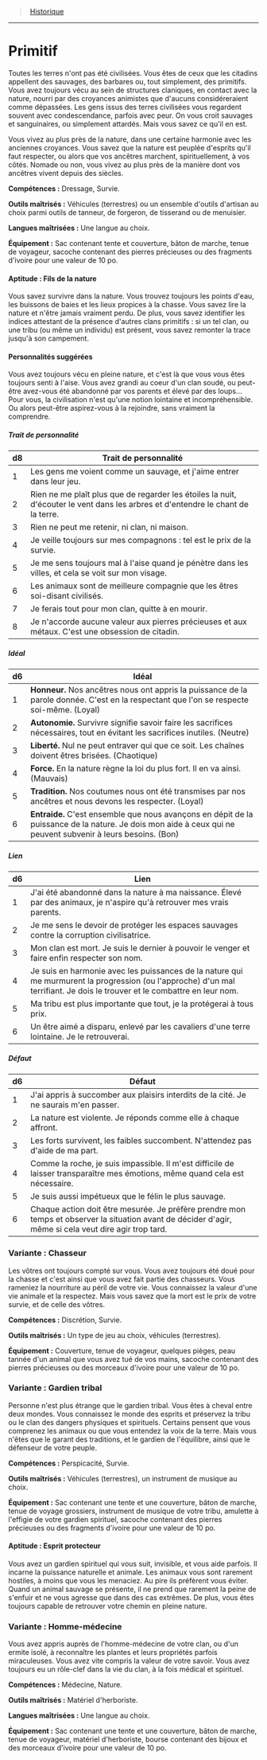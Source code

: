 
<!--BackgroundItem-->

> <!--ParentNameLink-->[Historique](backgrounds_hd.md)<!--/ParentNameLink-->

---

# <!--Name-->Primitif<!--/Name-->

<!--Description-->

Toutes les terres n'ont pas été civilisées. Vous êtes de ceux que les citadins appellent des sauvages, des barbares ou, tout simplement, des primitifs. Vous avez toujours vécu au sein de structures claniques, en contact avec la nature, nourri par des croyances animistes que d'aucuns considéreraient comme dépassées. Les gens issus des terres civilisées vous regardent souvent avec condescendance, parfois avec peur. On vous croit sauvages et sanguinaires, ou simplement attardés. Mais vous savez ce qu'il en est.

Vous vivez au plus près de la nature, dans une certaine harmonie avec les anciennes croyances. Vous savez que la nature est peuplée d'esprits qu'il faut respecter, ou alors que vos ancêtres marchent, spirituellement, à vos côtés. Nomade ou non, vous vivez au plus près de la manière dont vos ancêtres vivent depuis des siècles.

<!--/Description-->

**Compétences :** <!--Abilities-->Dressage, Survie.<!--/Abilities-->

**Outils maîtrisés :** <!--MasteredTools-->Véhicules (terrestres) ou un ensemble d'outils d'artisan au choix parmi outils de tanneur, de forgeron, de tisserand ou de menuisier.<!--/MasteredTools-->

**Langues maîtrisées :** <!--MasteredLanguages-->Une langue au choix.<!--/MasteredLanguages-->

**Équipement :** <!--Equipment-->Sac contenant tente et couverture, bâton de marche, tenue de voyageur, sacoche contenant des pierres précieuses ou des fragments d'ivoire pour une valeur de 10 po.<!--/Equipment-->

<!--SkillItem-->

#### <!--Name-->Aptitude : Fils de la nature<!--/Name-->

<!--Description-->

Vous savez survivre dans la nature. Vous trouvez toujours les points d'eau, les buissons de baies et les lieux propices à la chasse. Vous savez lire la nature et n'être jamais vraiment perdu. De plus, vous savez identifier les indices attestant de la présence d'autres clans primitifs : si un tel clan, ou une tribu (ou même un individu) est présent, vous savez remonter la trace jusqu'à son campement.

<!--/Description-->

<!--/SkillItem-->

<!--Items-->

#### <!--Name-->Personnalités suggérées<!--/Name-->

<!--Description-->

Vous avez toujours vécu en pleine nature, et c'est là que vous vous êtes toujours senti à l'aise. Vous avez grandi au coeur d'un clan soudé, ou peut-être avez-vous été abandonné par vos parents et élevé par des loups… Pour vous, la civilisation n'est qu'une notion lointaine et incompréhensible. Ou alors peut-être aspirez-vous à la rejoindre, sans vraiment la comprendre.

<!--/Description-->

<!--PersonalityTraitItem-->

##### <!--Name-->Trait de personnalité<!--/Name-->

<!--Table-->

|d8|Trait de personnalité|
|---|---|
|1|Les gens me voient comme un sauvage, et <!--br-->j'aime entrer dans leur jeu.|
|2|Rien ne me plaît plus que de regarder les étoiles <!--br-->la nuit, d'écouter le vent dans les arbres et <!--br-->d'entendre le chant de la terre.|
|3|Rien ne peut me retenir, ni clan, ni maison.|
|4|Je veille toujours sur mes compagnons : tel est <!--br-->le prix de la survie.|
|5|Je me sens toujours mal à l'aise quand je <!--br-->pénètre dans les villes, et cela se voit sur mon <!--br-->visage.|
|6|Les animaux sont de meilleure compagnie que <!--br-->les êtres soi-disant civilisés.|
|7|Je ferais tout pour mon clan, quitte à en mourir.|
|8|Je n'accorde aucune valeur aux pierres <!--br-->précieuses et aux métaux. C'est une obsession <!--br-->de citadin.|

<!--/Table-->

<!--/PersonalityTraitItem-->

<!--PersonalityIdealItem-->

##### <!--Name-->Idéal<!--/Name-->

<!--Table-->

|d6|Idéal|
|---|---|
|1|**Honneur.** Nos ancêtres nous ont appris la <!--br-->puissance de la parole donnée. C'est en la <!--br-->respectant que l'on se respecte soi-même. <!--br-->(Loyal)|
|2|**Autonomie.** Survivre signifie savoir faire <!--br-->les sacrifices nécessaires, tout en évitant les <!--br-->sacrifices inutiles. (Neutre)|
|3|**Liberté.** Nul ne peut entraver qui que ce soit. <!--br-->Les chaînes doivent êtres brisées. (Chaotique)|
|4|**Force.** En la nature règne la loi du plus fort. Il <!--br-->en va ainsi. (Mauvais)|
|5|**Tradition.** Nos coutumes nous ont été <!--br-->transmises par nos ancêtres et nous devons les <!--br-->respecter. (Loyal)|
|6|**Entraide.** C'est ensemble que nous avançons <!--br-->en dépit de la puissance de la nature. Je dois <!--br-->mon aide à ceux qui ne peuvent subvenir à <!--br-->leurs besoins. (Bon)|

<!--/Table-->

<!--/PersonalityIdealItem-->

<!--PersonalityLinkItem-->

##### <!--Name-->Lien<!--/Name-->

<!--Table-->

|d6|Lien|
|---|---|
|1|J'ai été abandonné dans la nature à ma <!--br-->naissance. Élevé par des animaux, je n'aspire <!--br-->qu'à retrouver mes vrais parents.|
|2|Je me sens le devoir de protéger les espaces <!--br-->sauvages contre la corruption civilisatrice.|
|3|Mon clan est mort. Je suis le dernier à pouvoir <!--br-->le venger et faire enfin respecter son nom.|
|4|Je suis en harmonie avec les puissances de <!--br-->la nature qui me murmurent la progression <!--br-->(ou l'approche) d'un mal terrifiant. Je dois le <!--br-->trouver et le combattre en leur nom.|
|5|Ma tribu est plus importante que tout, je la <!--br-->protégerai à tous prix.|
|6|Un être aimé a disparu, enlevé par les cavaliers <!--br-->d'une terre lointaine. Je le retrouverai.|

<!--/Table-->

<!--/PersonalityLinkItem-->

<!--PersonalityDefectItem-->

##### <!--Name-->Défaut<!--/Name-->

<!--Table-->

|d6|Défaut|
|---|---|
|1|J'ai appris à succomber aux plaisirs interdits de <!--br-->la cité. Je ne saurais m'en passer.|
|2|La nature est violente. Je réponds comme elle à <!--br-->chaque affront.|
|3|Les forts survivent, les faibles succombent. <!--br-->N'attendez pas d'aide de ma part.|
|4|Comme la roche, je suis impassible. Il m'est <!--br-->difficile de laisser transparaître mes émotions, <!--br-->même quand cela est nécessaire.|
|5|Je suis aussi impétueux que le félin le plus <!--br-->sauvage.|
|6|Chaque action doit être mesurée. Je préfère <!--br-->prendre mon temps et observer la situation <!--br-->avant de décider d'agir, même si cela veut dire <!--br-->agir trop tard.|

<!--/Table-->

<!--/PersonalityDefectItem-->

<!--/Items-->

<!--SubBackgroundItem-->

### <!--Name-->Variante : Chasseur<!--/Name-->

<!--Description-->

Les vôtres ont toujours compté sur vous. Vous avez toujours été doué pour la chasse et c'est ainsi que vous avez fait partie des chasseurs. Vous rameniez la nourriture au péril de votre vie. Vous connaissez la valeur d'une vie animale et la respectez. Mais vous savez que la mort est le prix de votre survie, et de celle des vôtres.

<!--/Description-->

**Compétences :** <!--Abilities-->Discrétion, Survie.<!--/Abilities-->

**Outils maîtrisés :** <!--MasteredTools-->Un type de jeu au choix, véhicules (terrestres).<!--/MasteredTools-->

**Équipement :** <!--Equipment-->Couverture, tenue de voyageur, quelques pièges, peau tannée d'un animal que vous avez tué de vos mains, sacoche contenant des pierres précieuses ou des morceaux d'ivoire pour une valeur de 10 po.<!--/Equipment-->

<!--/SubBackgroundItem-->

<!--SubBackgroundItem-->

### <!--Name-->Variante : Gardien tribal<!--/Name-->

<!--Description-->

Personne n'est plus étrange que le gardien tribal. Vous êtes à cheval entre deux mondes. Vous connaissez le monde des esprits et préservez la tribu ou le clan des dangers physiques et spirituels. Certains pensent que vous comprenez les animaux ou que vous entendez la voix de la terre. Mais vous n'êtes que le garant des traditions, et le gardien de l'équilibre, ainsi que le défenseur de votre peuple.

<!--/Description-->

**Compétences :** <!--Abilities-->Perspicacité, Survie.<!--/Abilities-->

**Outils maîtrisés :** <!--MasteredTools-->Véhicules (terrestres), un instrument de musique au choix.<!--/MasteredTools-->

**Équipement :** <!--Equipment-->Sac contenant une tente et une couverture, bâton de marche, tenue de voyage grossiers, instrument de musique de votre tribu, amulette à l'effigie de votre gardien spirituel, sacoche contenant des pierres précieuses ou des fragments d'ivoire pour une valeur de 10 po.<!--/Equipment-->

<!--SkillItem-->

#### <!--Name-->Aptitude : Esprit protecteur<!--/Name-->

<!--Description-->

Vous avez un gardien spirituel qui vous suit, invisible, et vous aide parfois. Il incarne la puissance naturelle et animale. Les animaux vous sont rarement hostiles, à moins que vous les menaciez. Au pire ils préfèrent vous éviter. Quand un animal sauvage se présente, il ne prend que rarement la peine de s'enfuir et ne vous agresse que dans des cas extrêmes. De plus, vous êtes toujours capable de retrouver votre chemin en pleine nature.

<!--/Description-->

<!--/SkillItem-->

<!--/SubBackgroundItem-->

<!--SubBackgroundItem-->

### <!--Name-->Variante : Homme-médecine<!--/Name-->

<!--Description-->

Vous avez appris auprès de l'homme-médecine de votre clan, ou d'un ermite isolé, à reconnaître les plantes et leurs propriétés parfois miraculeuses. Vous avez vite compris la valeur de votre savoir. Vous avez toujours eu un rôle-clef dans la vie du clan, à la fois médical et spirituel.

<!--/Description-->

**Compétences :** <!--Abilities-->Médecine, Nature.<!--/Abilities-->

**Outils maîtrisés :** <!--MasteredTools-->Matériel d'herboriste.<!--/MasteredTools-->

**Langues maîtrisées :** <!--MasteredLanguages-->Une langue au choix.<!--/MasteredLanguages-->

**Équipement :** <!--Equipment-->Sac contenant une tente et une couverture, bâton de marche, tenue de voyageur, matériel d'herboriste, bourse contenant des bijoux et des morceaux d'ivoire pour une valeur de 10 po.<!--/Equipment-->

<!--/SubBackgroundItem-->

<!--/BackgroundItem-->
